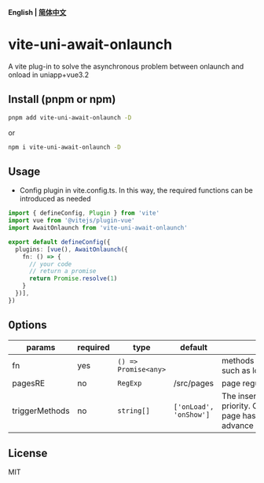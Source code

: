 **English | [简体中文](https://github.com/zhoubapi999/vite-uni-await-onlaunch/blob/master/README.zh-CN.md)**
# vite-uni-await-onlaunch

A vite plug-in to solve the asynchronous problem between onlaunch and onload in uniapp+vue3.2

## Install (pnpm or npm)

```bash
pnpm add vite-uni-await-onlaunch -D
```

or

```bash
npm i vite-uni-await-onlaunch -D
```

## Usage

- Config plugin in vite.config.ts. In this way, the required functions can be introduced as needed

```ts
import { defineConfig, Plugin } from 'vite'
import vue from '@vitejs/plugin-vue'
import AwaitOnlaunch from 'vite-uni-await-onlaunch'

export default defineConfig({
  plugins: [vue(), AwaitOnlaunch({
    fn: () => {
      // your code
      // return a promise
      return Promise.resolve(1)
    }
  })],
})

```

##  0ptions
|  params   | required  | type | default | explain
|  ----  | ----  |----  | ----  | ----  | 
| fn  | yes | `() => Promise<any>` |  | <div style="width: 300pt">methods to be executed first on the current page, such as login, etc
| pagesRE  | no | `RegExp` | /src/pages | <div style="width: 300pt">page regularity to insert fn</div>
| triggerMethods  | no | `string[]` |`['onLoad', 'onShow']`| <div style="width: 300pt">The inserted life cycle array has a decreasing priority. Only one is inserted. For example, if the page has onload and Onshow, it is only executed in advance in onload.fn</div>


## License

MIT
